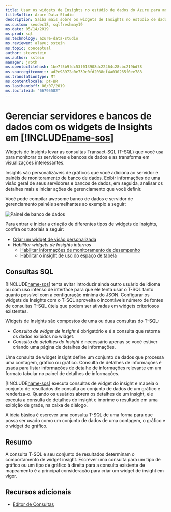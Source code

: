 ```yaml
---
title: Usar os widgets de Insights no estúdio de dados do Azure para monitorar servidores e bancos de dados
titleSuffix: Azure Data Studio
description: Saiba mais sobre os widgets de Insights no estúdio de dados do Azure
ms.custom: seodec18, sqlfreshmay19
ms.date: 05/14/2019
ms.prod: sql
ms.technology: azure-data-studio
ms.reviewer: alayu; sstein
ms.topic: conceptual
author: stevestein
ms.author: sstein
manager: jroth
ms.openlocfilehash: 1be7f5b9fdc53f013908dc22464c28cbc219bd78
ms.sourcegitcommit: ad2e98972a0e739c0fd2038ef4a030265f0ee788
ms.translationtype: MT
ms.contentlocale: pt-BR
ms.lasthandoff: 06/07/2019
ms.locfileid: "66795582"
---
```

# <a name="manage-servers-and-databases-with-insight-widgets-in-includename-sosincludesname-sos-shortmd"></a>Gerenciar servidores e bancos de dados com os widgets de Insights em [!INCLUDE[name-sos](../includes/name-sos-short.md)]

Widgets de Insights levar as consultas Transact-SQL (T-SQL) que você usa para monitorar os servidores e bancos de dados e as transforma em visualizações interessantes.

Insights são personalizáveis de gráficos que você adiciona ao servidor e painéis de monitoramento de banco de dados. Exibir informações de uma visão geral de seus servidores e bancos de dados, em seguida, analisar os detalhes mais e iniciar ações de gerenciamento que você definir.

Você pode compilar awesome banco de dados e servidor de gerenciamento painéis semelhantes ao exemplo a seguir:

![Painel de banco de dados](media/insight-widgets/database-dashboard.png)


Para entrar e iniciar a criação de diferentes tipos de widgets de Insights, confira os tutoriais a seguir:

- [Criar um widget de visão personalizada](tutorial-build-custom-insight-sql-server.md)
- *Habilitar widgets de Insights internos*
  - [Habilitar informações de monitoramento de desempenho](tutorial-qds-sql-server.md)
  - [Habilitar o insight de uso do espaço de tabela](tutorial-table-space-sql-server.md)


## <a name="sql-queries"></a>Consultas SQL

[!INCLUDE[name-sos](../includes/name-sos-short.md)] tenta evitar introduzir ainda outro usuário de idioma ou com uso intenso de interface para que ele tenta usar o T-SQL tanto quanto possível com a configuração mínima do JSON. Configurar os widgets de Insights com o T-SQL aproveita o incontáveis número de fontes de consultas T-SQL úteis que podem ser ativadas em widgets criteriosos existentes.

Widgets de Insights são compostos de uma ou duas consultas do T-SQL:
* *Consulta de widget de Insight* é obrigatório e é a consulta que retorna os dados exibidos no widget.
* *Consulta de detalhes do Insight* é necessário apenas se você estiver criando uma página de detalhes de informações.

Uma consulta de widget insight define um conjunto de dados que processa uma contagem, gráfico ou gráfico. Consulta de detalhes de informações é usada para listar informações de detalhe de informações relevante em um formato tabular no painel de detalhes de informações. 

[!INCLUDE[name-sos](../includes/name-sos-short.md)] executa consultas de widget do insight e mapeia o conjunto de resultados de consulta ao conjunto de dados de um gráfico e renderiza-o. Quando os usuários abrem os detalhes de um insight, ele executa a consulta de detalhes do insight e imprime o resultado em uma exibição de grade, na caixa de diálogo.

A ideia básica é escrever uma consulta T-SQL de uma forma para que possa ser usado como um conjunto de dados de uma contagem, o gráfico e o widget de gráfico. 

## <a name="summary"></a>Resumo

A consulta T-SQL e seu conjunto de resultados determinam o comportamento de widget insight. Escrever uma consulta para um tipo de gráfico ou um tipo de gráfico à direita para a consulta existente de mapeamento é a principal consideração para criar um widget de insight em vigor.



## <a name="additional-resources"></a>Recursos adicionais
- [Editor de Consultas](tutorial-sql-editor.md)

